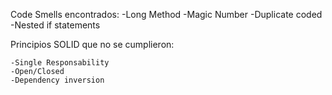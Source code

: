 Code Smells encontrados:
    -Long Method
    -Magic Number
    -Duplicate coded
    -Nested if statements

Principios SOLID que no se cumplieron:

    -Single Responsability
    -Open/Closed
    -Dependency inversion
